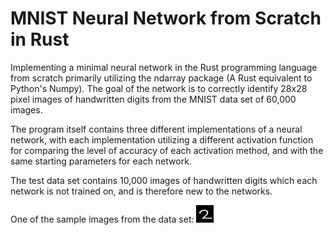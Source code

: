 # MNIST Neural Network from Scratch in Rust

Implementing a minimal neural network in the Rust programming language from scratch primarily utilizing the ndarray package (A Rust equivalent to Python's Numpy). The goal of the network is to correctly identify 28x28 pixel images of handwritten digits from the MNIST data set of 60,000 images. 

The program itself contains three different implementations of a neural network, with each implementation utilizing a different activation function for comparing the level of accuracy of each activation method, and with the same starting parameters for each network.

The test data set contains 10,000 images of handwritten digits which each network is not trained on, and is therefore new to the networks.

One of the sample images from the data set:
![Sample image of a 2 from the MNIST data set](/selected_img.png)
